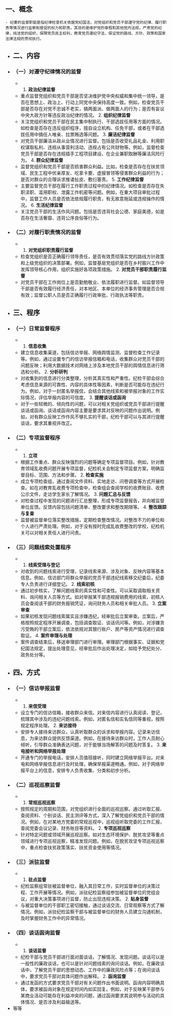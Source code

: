 ## 一、概念
	- 纪委的监督职能是指纪律检查机关依据党纪国法，对党组织和党员干部遵守党的纪律、履行职责等情况进行监察和督促的权力和职责。其目的是维护党的章程和其他党内法规，严肃党的纪律，纯洁党的组织，保障党员民主权利，教育党员遵纪守法，保证党的路线、方针、政策和国家法律法规的贯彻执行。
- ## 二、内容
- ### （一）对遵守纪律情况的监督
	- 1. **政治纪律监督**
	- 重点监督党组织和党员干部是否坚决维护党中央权威和集中统一领导，是否在思想上、政治上、行动上同党中央保持高度一致。例如，检查党员干部是否存在对党不忠诚不老实，搞两面派、做两面人的行为；是否有妄议中央大政方针等违反政治纪律的情况。
	  2. **组织纪律监督**
	- 关注党组织和党员干部在民主集中制执行、干部选拔任用等方面的情况。如检查是否存在违反组织程序，擅自设立机构、任免干部，或者在干部选拔任用中搞任人唯亲、拉票贿选等问题。
	  3. **廉洁纪律监督**
	- 对党员干部廉洁从政从业情况进行监督。包括是否收受礼品礼金、利用职权谋取私利、违规从事营利活动、违规占有公共财物等。例如，监督检查党员干部是否存在违规插手工程项目建设、在企业兼职取酬等廉洁风险行为。
	  4. **群众纪律监督**
	- 监督党组织和党员干部是否损害群众利益。比如，检查是否存在在扶贫领域、民生工程中优亲厚友、吃拿卡要、虚报冒领等侵害群众利益的行为；是否对群众的合理诉求推诿扯皮、敷衍塞责。
	  5. **工作纪律监督**
	- 主要监督党员干部在履行工作职责过程中的纪律情况。如检查是否存在失职渎职、滥用职权、泄露工作机密等问题。例如，在重大项目审批过程中，监督工作人员是否依法依规履行职责，有无故意拖延或违规操作的情况。
	  6. **生活纪律监督**
	- 关注党员干部的生活作风问题。包括是否违背社会公德、家庭美德，如是否存在生活奢靡、违背公序良俗等行为。
- ### （二）对履行职责情况的监督
	- 1. **对党组织职责履行监督**
	- 检查党组织是否正确履行领导责任，是否有效贯彻落实党的路线方针政策和上级党组织的决策部署。例如，监督基层党组织是否在乡村振兴工作中发挥领导核心作用，组织实施好各项政策措施。
	  2. **对党员干部职责履行监督**
	- 对党员干部在工作岗位上是否勤勉敬业、依法履职进行监督。如监督领导干部是否有效履行经济责任，对本地区、本单位的经济事务管理是否合规有效；监督公职人员是否正确履行行政审批、行政执法等职责。
- ## 三、程序
- ### （一）日常监督程序
	- 1. **信息收集**
	- 建立信息收集渠道，包括信访举报、网络舆情监测、监督检查工作记录等。例如，通过设置专门的信访举报信箱和电话，收集群众对党员干部的问题反映；利用大数据技术对网络上涉及本地党员干部的舆情信息进行筛选和分析。
	  2. **分析研判**
	- 对收集到的信息进行分类整理，分析其真实性和严重性。纪检干部会综合考虑信息来源的可靠性、内容的具体性等因素，判断是否可能存在违纪行为。例如，对于一封匿名举报信，会结合其他线索和被举报对象的工作实际情况，评估举报内容的可信度。
	  3. **提醒谈话或函询**
	- 对于一些轻微的、倾向性的问题，可以对相关党组织或党员干部进行提醒谈话或函询。谈话或函询内容主要是要求其对反映的问题作出说明。例如，对有群众反映工作作风不够扎实的干部，纪检干部可以与其进行提醒谈话，要求其重视并改正。
- ### （二）专项监督程序
	- 1. **立项**
	- 根据工作重点、群众反映强烈的问题等确定专项监督项目。例如，针对教育领域乱收费问题开展专项监督，纪检机关会制定专项监督方案，明确监督目标、范围、方法和步骤。
	  2. **检查实施**
	- 成立专项检查组，通过查阅文件资料、实地走访、问卷调查等方式开展检查。如在对教育乱收费专项检查中，检查组会查阅学校的收费账目、收费公示文件，走访学生家长了解情况。
	  3. **问题汇总与反馈**
	- 对检查过程中发现的问题进行汇总整理，形成专项监督报告，并向被监督单位反馈。反馈内容包括问题清单、整改要求和整改期限等。
	  4. **整改跟踪与复查**
	- 监督被监督单位落实整改措施，定期检查整改情况。对整改不力的单位和个人进行严肃处理。例如，对于没有按时完成乱收费整改的学校，纪检机关可以对相关责任人进行问责。
- ### （三）问题线索处置程序
	- 1. **线索受理与登记**
	- 对收到的问题线索进行受理，记录线索来源、涉及对象、反映内容等基本信息。例如，信访部门将群众举报的党员干部违纪线索移交纪委后，纪委专人负责进行详细登记。
	  2. **线索初核**
	- 通过初步核实，了解问题线索的真实性和可查性。可以采取调取相关资料、询问相关人员等方式。如对举报某干部违规报销费用的线索，初核人员会查阅该干部的财务报销凭证，询问财务人员和相关审批人员。
	  3. **立案审查**
	- 如果初核发现问题线索属实且涉嫌违纪，经审批后立案审查。立案后，严格按照规定程序开展调查，包括调查取证、谈话讯问等。例如，对涉嫌贪污受贿的干部立案后，依法依规对其银行账户、房产等资产情况进行调查取证。
	  4. **案件审理与处理**
	- 案件调查结束后，移送审理部门进行审理。审理部门根据事实、证据和党纪国法规定，提出处理意见，经审批后作出处理决定，如给予党纪处分、政务处分等。
- ## 四、方式
- ### （一）信访举报监督
	- 1. **来信受理**
	- 设立专门的信访信箱，接收群众来信。对来信内容进行认真阅读、登记，梳理其中涉及的违纪问题线索。例如，对匿名信和实名信同等重视，按照规定程序处理。
	  2. **来访接待**
	- 安排专人接待来访群众，认真听取群众的诉求和举报内容。记录来访信息，为来访群众提供反馈渠道。例如，在接待来访群众时，工作人员耐心倾听，引导群众准确表达问题，对于能够当场解答的问题及时答复。
	  3. **来电接听和网络举报处理**
	- 开通专门的举报电话，安排人员值班接听，同时建立网络举报平台。对来电和网络举报信息进行及时处理，确保举报渠道畅通。例如，对于网络举报平台上的信息，安排专人负责收集、分类和初步分析。
- ### （二）巡视巡察监督
	- 1. **常规巡视巡察**
	- 按照规定的周期和范围，对党组织进行全面的巡视巡察。通过听取汇报、查阅资料、个别谈话、民主测评等方式，深入了解党组织和党员干部的情况。例如，在对某地方党委的常规巡视中，巡视组听取党委的工作汇报，查阅党委会议记录、财务账目等资料。
	  2. **专项巡视巡察**
	- 针对特定问题或领域开展巡视巡察。如对生态环境保护、脱贫攻坚等重点领域进行专项巡视巡察，精准发现问题。例如，在脱贫攻坚专项巡视巡察中，重点检查扶贫政策落实、扶贫资金使用等情况。
- ### （三）派驻监督
	- 1. **驻点监督**
	- 纪检监察组常驻被监督单位，融入其日常工作，实时监督单位的决策过程、工作开展等情况。例如，派驻纪检监察组参加被监督单位的党组会议，对重大决策事项进行监督，防止出现违规决策。
	  2. **贴身监督**
	- 与被监督单位的干部职工密切接触，通过谈话交流、日常观察等方式了解情况。例如，派驻纪检监察干部与被监督单位的财务人员建立沟通机制，及时掌握财务工作中的异常情况。
- ### （四）谈话函询监督
	- 1. **谈话监督**
	- 纪检干部与党员干部进行面对面谈话，了解情况、发现问题。谈话可以是一般性的廉政谈话，也可以是针对问题线索的询问谈话。例如，在廉政谈话中，了解党员干部的思想动态、工作中的廉政风险点等；在询问谈话中，要求党员干部对具体问题作出解释。
	  2. **函询监督**
	- 通过发函的方式要求党员干部对有关问题作出书面说明。函询内容明确具体，要求被函询对象在规定时间内如实回复。例如，对于反映某干部参与某商业活动可能存在利益冲突的问题，通过函询要求其说明参与活动的具体情况、是否涉及利益输送等。
- 等等